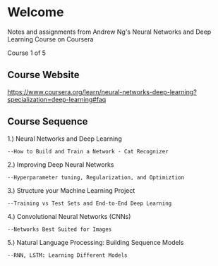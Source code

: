 # Welcome

Notes and assignments from Andrew Ng's Neural Networks and Deep Learning Course on Coursera

Course 1 of 5

## Course Website
https://www.coursera.org/learn/neural-networks-deep-learning?specialization=deep-learning#faq

## Course Sequence
1.) Neural Networks and Deep Learning

    --How to Build and Train a Network - Cat Recognizer

2.) Improving Deep Neural Networks

    --Hyperparameter tuning, Regularization, and Optimiztion

3.) Structure your Machine Learning Project

    --Training vs Test Sets and End-to-End Deep Learning

4.) Convolutional Neural Networks (CNNs)

    --Networks Best Suited for Images

5.) Natural Language Processing: Building Sequence Models

    --RNN, LSTM: Learning Different Models